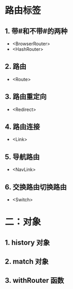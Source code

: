 
# 路由标签
## 1. 带#和不带#的两种
   * \<BrowserRouter>  
   * \<HashRouter>

## 2. 路由
   * \<Route>

## 3. 路由重定向
   * \<Redirect>

## 4. 路由连接
   * \<Link>
 
## 5. 导航路由
   * \<NavLink>

## 6. 交换路由切换路由
   * \<Switch>


# 二：对象
## 1. history 对象
## 2. match 对象
## 3. withRouter 函数
